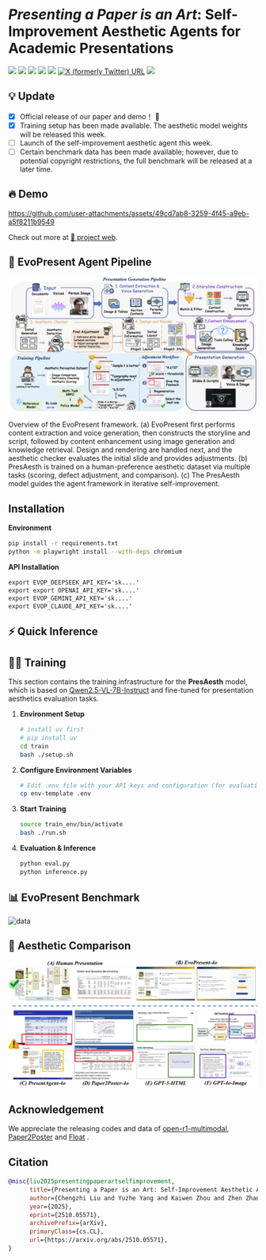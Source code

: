 # *Presenting a Paper is an Art*: Self-Improvement Aesthetic Agents for Academic Presentations

<a href='https://arxiv.org/abs/2510.05571'><img src='https://img.shields.io/badge/Paper-Arxiv-red'></a> <a href='https://evopresent.github.io/'><img src='https://img.shields.io/badge/Project-Page-green'></a> <a href='https://huggingface.co/datasets/TobyYang7/EvoPresent'><img src='https://img.shields.io/badge/🤗-Dataset-blue'></a> <a href='https://huggingface.co/LCZZZZ/PresAesth'><img src='https://img.shields.io/badge/🤗-Model-purple'></a> <a href='https://evopresent.github.io/'><img src='https://img.shields.io/badge/Demo-Live-orange'></a> <a href="https://x.com/xwang_lk/status/1975917585175642496" target="_blank"><img alt="X (formerly Twitter) URL" src="https://img.shields.io/twitter/url?url=https%3A%2F%2Fx.com%2F_akhaliq%2Fstatus%2F1927721150584390129"></a> <a href='https://mp.weixin.qq.com/s/A5dkmLVmcpD_8DaPhO7bwg'><img src='https://img.shields.io/badge/Wexin-Blog-blue'></a>
    

 ## 💡 Update
- [X] Official release of our paper and demo！ 🎉
- [X] Training setup has been made available. The aesthetic model weights will be released this week.
- [ ] Launch of the self-improvement aesthetic agent this week.
- [ ] Certain benchmark data has been made available; however, due to potential copyright restrictions, the full benchmark will be released at a later time.

 ## 🔥 Demo

 https://github.com/user-attachments/assets/49cd7ab8-3259-4f45-a9eb-a5f8211b9549

Check out more at [🎨 project web](https://evopresent.github.io/).


## 🚀  EvoPresent Agent Pipeline

![Pipeline](asset/pipeline.png)

Overview of the EvoPresent framework. (a) EvoPresent first performs content extraction and voice generation, then constructs the storyline and script, followed by content enhancement using image generation and knowledge retrieval. Design and rendering are handled next, and the aesthetic checker evaluates the initial slide and provides adjustments. (b) PresAesth is trained on a human-preference aesthetic dataset via multiple tasks (scoring, defect adjustment, and comparison). (c) The PresAesth model guides the agent framework in iterative self-improvement.

## Installation

**Environment**
```bash
pip install -r requirements.txt
python -m playwright install --with-deps chromium
```

**API Installation**
```
export EVOP_DEEPSEEK_API_KEY='sk....'
export export OPENAI_API_KEY='sk....'
export EVOP_GEMINI_API_KEY='sk....'
export EVOP_CLAUDE_API_KEY='sk....'
```

## ⚡ Quick Inference




## 🏋️‍♂️ Training

This section contains the training infrastructure for the **PresAesth** model, which is based on [Qwen2.5-VL-7B-Instruct](https://huggingface.co/Qwen/Qwen2.5-VL-7B-Instruct) and fine-tuned for presentation aesthetics evaluation tasks.

1. **Environment Setup**
   ```bash
   # install uv first
   # pip install uv
   cd train
   bash ./setup.sh
   ```

2. **Configure Environment Variables**
   ```bash
   # Edit .env file with your API keys and configuration (for evaluation and verification)
   cp env-template .env
   ```

3. **Start Training**
   ```bash
   source train_env/bin/activate
   bash ./run.sh
   ```

4. **Evaluation & Inference**
   ```bash
   python eval.py
   python inference.py
   ```

## 📊 EvoPresent Benchmark
![data](asset/data.jpg)

## 🎨 Aesthetic Comparison

![data](asset/compare.jpg)

## Acknowledgement
We appreciate the releasing codes and data of [open-r1-multimodal](https://github.com/EvolvingLMMs-Lab/open-r1-multimodal), [Paper2Poster](https://github.com/Paper2Poster/Paper2Poster/) and [Float](https://github.com/deepbrainai-research/float) .

## Citation

```bibtex
@misc{liu2025presentingpaperartselfimprovement,
      title={Presenting a Paper is an Art: Self-Improvement Aesthetic Agents for Academic Presentations}, 
      author={Chengzhi Liu and Yuzhe Yang and Kaiwen Zhou and Zhen Zhang and Yue Fan and Yannan Xie and Peng Qi and Xin Eric Wang},
      year={2025},
      eprint={2510.05571},
      archivePrefix={arXiv},
      primaryClass={cs.CL},
      url={https://arxiv.org/abs/2510.05571}, 
}
```
